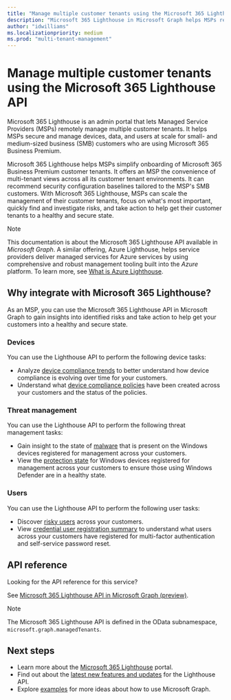 ```yaml
---
title: "Manage multiple customer tenants using the Microsoft 365 Lighthouse API"
description: "Microsoft 365 Lighthouse in Microsoft Graph helps MSPs remotely manage devices, data, and users for customers using Microsoft 365 Business Premium."
author: "idwilliams"
ms.localizationpriority: medium
ms.prod: "multi-tenant-management"
---
```


# Manage multiple customer tenants using the Microsoft 365 Lighthouse API

Microsoft 365 Lighthouse is an admin portal that lets Managed Service Providers (MSPs) remotely manage multiple customer tenants. It helps MSPs secure and manage devices, data, and users at scale for small- and medium-sized business (SMB) customers who are using Microsoft 365 Business Premium.

Microsoft 365 Lighthouse helps MSPs simplify onboarding of Microsoft 365 Business Premium customer tenants. It offers an MSP the convenience of multi-tenant views across all its customer tenant environments. It can recommend security configuration baselines tailored to the MSP's SMB customers. With Microsoft 365 Lighthouse, MSPs can scale the management of their customer tenants, focus on what's most important, quickly find and investigate risks, and take action to help get their customer tenants to a healthy and secure state.

> [!NOTE]  
> This documentation is about the Microsoft 365 Lighthouse API available in _Microsoft Graph_. A similar offering, Azure Lighthouse, helps service providers deliver managed services for Azure services by using comprehensive and robust management tooling built into the _Azure_ platform. To learn more, see [What is Azure Lighthouse](/azure/lighthouse/overview).

## Why integrate with Microsoft 365 Lighthouse?

As an MSP, you can use the Microsoft 365 Lighthouse API in Microsoft Graph to gain insights into identified risks and take action to help get your customers into a healthy and secure state.

### Devices

You can use the Lighthouse API to perform the following device tasks:

- Analyze [device compliance trends](/graph/api/resources/managedtenants-manageddevicecompliancetrend?view=graph-rest-beta&preserve-view=true) to better understand how device compliance is evolving over time for your customers.
- Understand what [device compliance policies](/graph/api/resources/managedtenants-manageddevicecompliance) have been created across your customers and the status of the policies.

### Threat management

You can use the Lighthouse API to perform the following threat management tasks:

- Gain insight to the state of [malware](/graph/api/resources/managedtenants-windowsdevicemalwarestate) that is present on the Windows devices registered for management across your customers.
- View the [protection state](/graph/api/resources/managedtenants-windowsprotectionstate?view=graph-rest-beta&preserve-view=true) for Windows devices registered for management across your customers to ensure those using Windows Defender are in a healthy state.

### Users

You can use the Lighthouse API to perform the following user tasks:

- Discover [risky users](/graph/api/resources/riskyuser) across your customers.
- View [credential user registration summary](/graph/api/resources/managedtenants-credentialuserregistrationssummary?view=graph-rest-beta&preserve-view=true) to understand what users across your customers have registered for multi-factor authentication and self-service password reset.

## API reference

Looking for the API reference for this service?

See [Microsoft 365 Lighthouse API in Microsoft Graph (preview)](/graph/api/resources/managedtenants-managedtenant?view=graph-rest-beta&preserve-view=true).

> [!NOTE]
> The Microsoft 365 Lighthouse API is defined in the OData subnamespace, `microsoft.graph.managedTenants`.


## Next steps

- Learn more about the [Microsoft 365 Lighthouse](/microsoft-365/lighthouse/m365-lighthouse-overview?view=o365-worldwide&preserve-view=true) portal.
- Find out about the [latest new features and updates](/graph/whats-new-overview) for the Lighthouse API.
- Explore [examples](https://developer.microsoft.com/graph/graph/examples) for more ideas about how to use Microsoft Graph.
